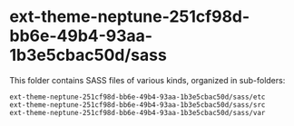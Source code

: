 # ext-theme-neptune-251cf98d-bb6e-49b4-93aa-1b3e5cbac50d/sass

This folder contains SASS files of various kinds, organized in sub-folders:

    ext-theme-neptune-251cf98d-bb6e-49b4-93aa-1b3e5cbac50d/sass/etc
    ext-theme-neptune-251cf98d-bb6e-49b4-93aa-1b3e5cbac50d/sass/src
    ext-theme-neptune-251cf98d-bb6e-49b4-93aa-1b3e5cbac50d/sass/var
